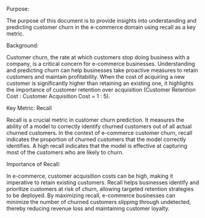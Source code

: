 Purpose:

The purpose of this document is to provide insights into understanding and predicting customer churn in the e-commerce domain using recall as a key metric.

Background:

Customer churn, the rate at which customers stop doing business with a company, is a critical concern for e-commerce businesses. Understanding and predicting churn can help businesses take proactive measures to retain customers and maintain profitability. When the cost of acquiring a new customer is significantly higher than retaining an existing one, it highlights the importance of customer retention over acquisition (Customer Retention Cost : Customer Acquisition Cost = 1 : 5).

Key Metric: Recall

Recall is a crucial metric in customer churn prediction. It measures the ability of a model to correctly identify churned customers out of all actual churned customers. In the context of e-commerce customer churn, recall indicates the proportion of churned customers that the model correctly identifies. A high recall indicates that the model is effective at capturing most of the customers who are likely to churn.

Importance of Recall:

In e-commerce, customer acquisition costs can be high, making it imperative to retain existing customers. Recall helps businesses identify and prioritize customers at risk of churn, allowing targeted retention strategies to be deployed. By maximizing recall, e-commerce businesses can minimize the number of churned customers slipping through undetected, thereby reducing revenue loss and maintaining customer loyalty.
